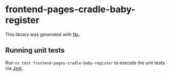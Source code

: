 # frontend-pages-cradle-baby-register

This library was generated with [Nx](https://nx.dev).

## Running unit tests

Run `nx test frontend-pages-cradle-baby-register` to execute the unit tests via [Jest](https://jestjs.io).
